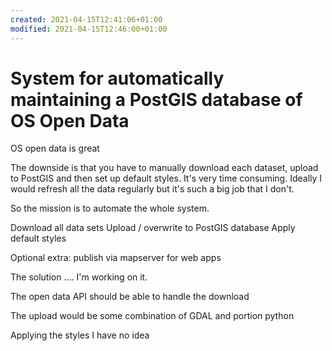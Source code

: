 ```yaml
---
created: 2021-04-15T12:41:06+01:00
modified: 2021-04-15T12:46:00+01:00
---
```


# System for automatically maintaining a PostGIS database of OS Open Data

OS open data is great

The downside is that you have to manually download each dataset, upload to PostGIS and then set up default styles. It's very time consuming. Ideally I would refresh all the data regularly but it's such a big job that I don't.

So the mission is to automate the whole system.

Download all data sets
Upload / overwrite to PostGIS database
Apply default styles

Optional extra: publish via mapserver for web apps


The solution .... I'm working on it.

The open data API should be able to handle the download

The upload would be some combination of GDAL and portion python

Applying the styles I have no idea
